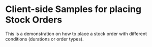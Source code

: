 # Client-side Samples for placing Stock Orders

This is a demonstration on how to place a stock order with different conditions (durations or order types).